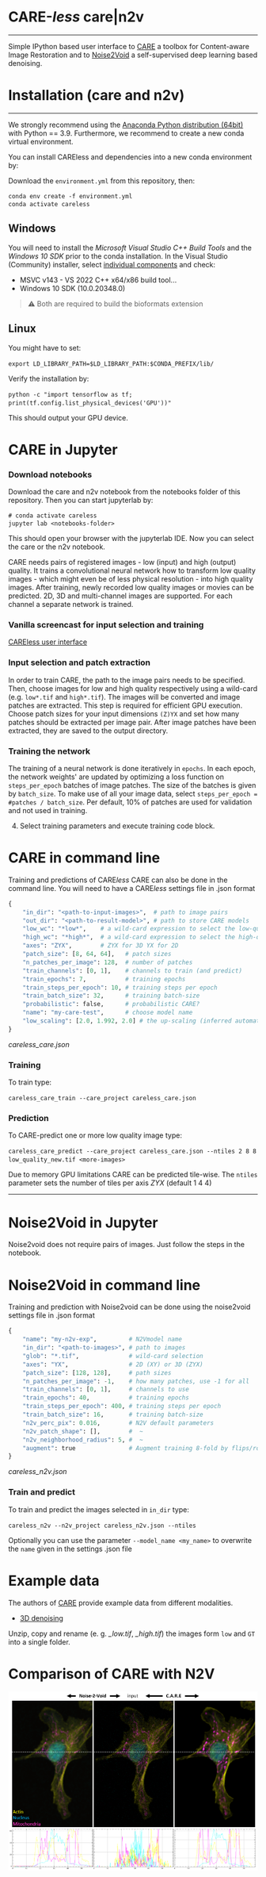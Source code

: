 # CARE-*less* care|n2v
---
Simple IPython based user interface to [CARE](http://csbdeep.bioimagecomputing.com/) a toolbox for Content-aware Image Restoration and to [Noise2Void](https://github.com/juglab/n2v) a self-supervised deep learning based denoising.

# Installation (care and n2v)
---
We strongly recommend using the [Anaconda Python distribution (64bit)](https://www.anaconda.com/distribution/) with Python == 3.9. Furthermore, we recommend to create a new conda virtual environment.

You can install CAREless and dependencies into a new conda environment by:

Download the `environment.yml` from this repository, then:

```
conda env create -f environment.yml
conda activate careless
```

## Windows 
You will need to install the *Microsoft Visual Studio C++ Build Tools* and the *Windows 10 SDK* prior to the conda installation. In the Visual Studio (Community) installer, select [individual components](https://seafile.ist.ac.at/f/029e5e1ca96b41f19e44/) and check:

* MSVC v143 - VS 2022 C++ x64/x86 build tool...
* Windows 10 SDK (10.0.20348.0)

> :warning:  Both are required to build the bioformats extension


## Linux 

You might have to set:

`export LD_LIBRARY_PATH=$LD_LIBRARY_PATH:$CONDA_PREFIX/lib/`

Verify the installation by:

`python -c "import tensorflow as tf; print(tf.config.list_physical_devices('GPU'))"`

This should output your GPU device.

# CARE in Jupyter

### Download notebooks
Download the care and n2v notebook from the notebooks folder of this repository. Then you can start jupyterlab by:

```
# conda activate careless
jupyter lab <notebooks-folder>
```

This should open your browser with the jupyterlab IDE. Now you can select the care or the n2v notebook.

CARE needs pairs of registered images - low (input) and high (output) quality. It trains a convolutional neural network how to transform low quality images - which might even be of less physical resolution - into high quality images. After training, newly recorded low quality images or movies can be predicted. 2D, 3D and multi-channel images are supported. For each channel a separate network is trained.

### Vanilla screencast for input selection and training
[CAREless user interface](vid/bif_care_demo_01.mp4)

### Input selection and patch extraction
In order to train CARE, the path to the image pairs needs to be specified. Then, choose images for low and high quality respectively using a wild-card (e.g. `low*.tif` and `high*.tif`). The images will be converted and image patches are extracted. This step is required for efficient GPU execution. Choose patch sizes for your input dimensions `(Z)YX` and set how many patches should be extracted per image pair. After image patches have been extracted, they are saved to the output directory.

### Training the network
The training of a neural network is done iteratively in `epochs`. In each epoch, the network weights' are updated by optimizing a loss function on `steps_per_epoch` batches of image patches. The size of the batches is given by `batch_size`. To make use of all your image data, select `steps_per_epoch = #patches / batch_size`. Per default, 10% of patches are used for validation and not used in training.

4. Select training parameters and execute training code block.

# CARE in command line

Training and predictions of CARE*less* CARE can also be done in the command line. You will need to have a CARE*less* settings file in .json format

```python
{
    "in_dir": "<path-to-input-images>",  # path to image pairs
    "out_dir": "<path-to-result-model>", # path to store CARE models 
    "low_wc": "*low*",    # a wild-card expression to select the low-quality images from in_dir 
    "high_wc": "*high*",  # a wild-card expression to select the high-quality images from in_dir 
    "axes": "ZYX",        # ZYX for 3D YX for 2D 
    "patch_size": [8, 64, 64],   # patch sizes
    "n_patches_per_image": 128,  # number of patches
    "train_channels": [0, 1],    # channels to train (and predict)
    "train_epochs": 7,           # training epochs
    "train_steps_per_epoch": 10, # training steps per epoch
    "train_batch_size": 32,      # training batch-size
    "probabilistic": false,      # probabilistic CARE?     
    "name": "my-care-test",      # choose model name 
    "low_scaling": [2.0, 1.992, 2.0] # the up-scaling (inferred automatically in training)
}
``` 
*careless_care.json*

### Training
To train type:

`careless_care_train --care_project careless_care.json`

### Prediction
To CARE-predict one or more low quality image type:

`careless_care_predict --care_project careless_care.json --ntiles 2 8 8 low_quality_new.tif <more-images>`

Due to memory GPU limitations CARE can be predicted tile-wise. The `ntiles` parameter sets the number of tiles per axis *ZYX* (default 1 4 4)

---


# Noise2Void in Jupyter

Noise2void does not require pairs of images. Just follow the steps in the notebook.

# Noise2Void in command line

Training and prediction with Noise2void can be done using the noise2void settings file in .json format

```python
{
    "name": "my-n2v-exp",         # N2Vmodel name 
    "in_dir": "<path-to-images>", # path to images
    "glob": "*.tif",              # wild-card selection
    "axes": "YX",                 # 2D (XY) or 3D (ZYX)
    "patch_size": [128, 128],     # path sizes
    "n_patches_per_image": -1,    # how many patches, use -1 for all
    "train_channels": [0, 1],     # channels to use
    "train_epochs": 40,           # training epochs
    "train_steps_per_epoch": 400, # training steps per epoch
    "train_batch_size": 16,       # training batch-size
    "n2v_perc_pix": 0.016,        # N2V default parameters 
    "n2v_patch_shape": [],        #  ~ 
    "n2v_neighborhood_radius": 5, #  ~
    "augment": true               # Augment training 8-fold by flips/rotations
}
```
*careless_n2v.json*

### Train and predict
To train and predict the images selected in `in_dir` type:

`careless_n2v --n2v_project careless_n2v.json --ntiles`

Optionally you can use the parameter `--model_name <my_name>` to overwrite the `name` given in the settings .json file

# Example data
The authors of [CARE](https://github.com/CSBDeep/CSBDeep/tree/master/examples) provide example data from different modalities.

* [3D denoising](http://csbdeep.bioimagecomputing.com/example_data/tribolium.zip)

Unzip, copy and rename (e. g. *_low.tif*, *_high.tif*) the images form `low` and `GT` into a single folder.

# Comparison of CARE with N2V
![CAREless user interface](img/example_result.png "Comparison of CARE with N2V")





